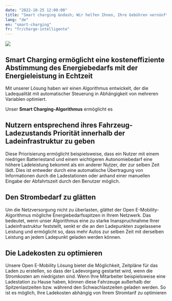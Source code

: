 ```yaml
---
date: "2022-10-25 12:00:00"
title: "Smart charging &ndash; Wir helfen Ihnen, Ihre Gebühren vernünftig zu verwalten"
lang: "de"
en: "smart-charging"
fr: "fr/charge-intelligente"
---
```


![](../../img/mock-up-application_smart-charging02-800x667.png)

## Smart Charging ermöglicht eine kosteneffiziente Abstimmung des Energiebedarfs mit der Energieleistung in Echtzeit
Mit unserer Lösung haben wir einen Algorithmus entwickelt, der die Ladequalität mit automatischer Steuerung in Abhängigkeit von mehreren Variablen optimiert.

Unser __Smart Charging-Algorithmus__ ermöglicht es

## Nutzern entsprechend ihres Fahrzeug-Ladezustands Priorität innerhalb der Ladeinfrastruktur zu geben
Diese Priorisierung ermöglicht beispielsweise, dass ein Nutzer mit einem niedrigen Batteriestand und einem wichtigeren Autonomiebedarf eine höhere Ladeleistung bekommt als ein anderer Nutzer, der zur selben Zeit lädt. Dies ist entweder durch eine automatische Übertragung von Informationen durch die Ladestationen oder anhand einer manuellen Eingabe der Abfahrtszeit durch den Benutzer möglich.

## Den Strombedarf zu glätten
Um die Netzversorgung nicht zu überlasten, glättet der Open E-Mobility-Algorithmus mögliche Energiebedarfsspitzen in Ihrem Netzwerk. Das bedeutet, wenn unser Algorithmus eine zu starke Inanspruchnahme Ihrer Ladeinfrastruktur feststellt, senkt er die an den Ladepunkten zugelassene Leistung und ermöglicht so, dass mehr Autos zur selben Zeit mit derselben Leistung an jedem Ladepunkt geladen werden können.

## Die Ladekosten zu optimieren
Unsere Open E-Mobility Lösung bietet die Möglichkeit, Zeitpläne für das Laden zu erstellen, so dass der Ladevorgang gestartet wird, wenn die Stromkosten am niedrigsten sind. Wenn Ihre Mitarbeiter beispielsweise eine Ladestation zu Hause haben, können diese Fahrzeuge außerhalb der Spitzenlastzeiten bzw. während den Schwachlastzeiten geladen werden. So ist es möglich, Ihre Ladekosten abhängig von Ihrem Stromtarif zu optimieren

